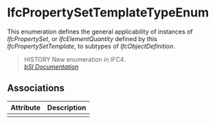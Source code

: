 IfcPropertySetTemplateTypeEnum
==============================
This enumeration defines the general applicability of instances of
_IfcPropertySet_, or _IfcElementQuantity_ defined by this
_IfcPropertySetTemplate_, to subtypes of _IfcObjectDefinition_.  
  
> HISTORY  New enumeration in IFC4.  
[ _bSI
Documentation_](https://standards.buildingsmart.org/IFC/DEV/IFC4_2/FINAL/HTML/schema/ifckernel/lexical/ifcpropertysettemplatetypeenum.htm)


Associations
------------
| Attribute   | Description   |
|-------------|---------------|
|             |               |

